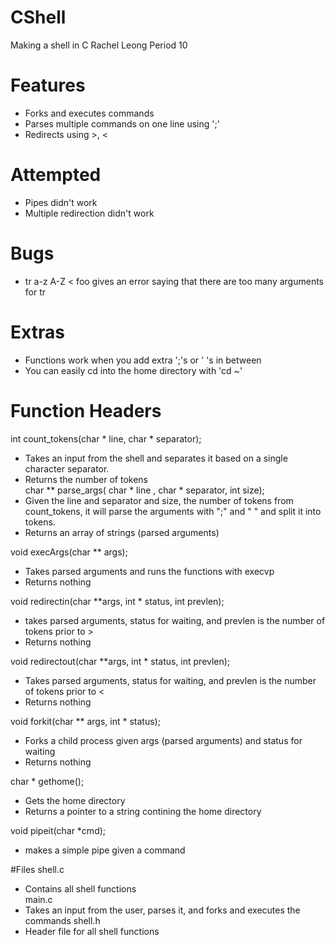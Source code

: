 # CShell
Making a shell in C
Rachel Leong Period 10 </br>
# Features

* Forks and executes commands
* Parses multiple commands on one line using ';'
* Redirects using >, <
# Attempted
* Pipes didn't work
* Multiple redirection didn't work

# Bugs
* tr a-z A-Z < foo gives an error saying that there are too many arguments for tr

# Extras
* Functions work when you add extra ';'s or ' 's in between
* You can easily cd into the home directory with 'cd ~'

# Function Headers
int count_tokens(char * line, char * separator); </br>
* Takes an input from the shell and separates it based on a single character separator.</br>
* Returns the number of tokens </br>
char ** parse_args( char * line , char * separator, int size); </br>
* Given the line and separator and size, the number of tokens from count_tokens, it will parse the arguments with ";" and " " and split it into tokens. </br>
* Returns an array of strings (parsed arguments) </br>

void execArgs(char ** args); </br>
* Takes parsed arguments and runs the functions with execvp </br>
* Returns nothing </br>

void redirectin(char **args, int * status, int prevlen); </br>
* takes parsed arguments, status for waiting, and prevlen is the number of tokens prior to > </br>
* Returns nothing </br>

void redirectout(char **args, int * status, int prevlen); </br>

* Takes parsed arguments, status for waiting, and prevlen is the number of tokens prior to < </br>
* Returns nothing

void forkit(char ** args, int * status); </br>
* Forks a child process given args (parsed arguments) and status for waiting </br>
* Returns nothing

char * gethome(); </br>
* Gets the home directory </br>
* Returns a pointer to a string contining the home directory

void pipeit(char *cmd); </br>
* makes a simple pipe given a command </br>

#Files
shell.c </br>
* Contains all shell functions </br>
main.c </br>
* Takes an input from the user, parses it, and forks and executes the commands
shell.h </br>
* Header file for all shell functions

